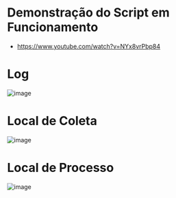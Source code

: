 # Demonstração do Script em Funcionamento
- https://www.youtube.com/watch?v=NYx8vrPbp84

# Log
![image](https://user-images.githubusercontent.com/66309118/111197527-56f21f00-859d-11eb-9059-330e82c08696.png)

# Local de Coleta
![image](https://user-images.githubusercontent.com/66309118/111199317-404cc780-859f-11eb-939c-8cf110130fae.png)

# Local de Processo
![image](https://user-images.githubusercontent.com/66309118/111199367-4e024d00-859f-11eb-8798-8c8038bbe6a2.png)
